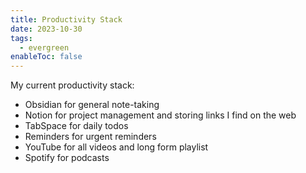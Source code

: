 ```yaml
---
title: Productivity Stack
date: 2023-10-30
tags:
  - evergreen
enableToc: false
---
```

My current productivity stack:
- Obsidian for general note-taking
- Notion for project management and storing links I find on the web
- TabSpace for daily todos
- Reminders for urgent reminders
- YouTube for all videos and long form playlist
- Spotify for podcasts